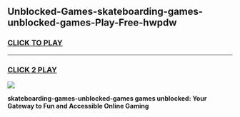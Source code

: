 
## Unblocked-Games-skateboarding-games-unblocked-games-Play-Free-hwpdw
<h3>
<a href="https://premium76.site?title=skateboarding-games-unblocked-games&ref=23A">CLICK TO PLAY</a></h3>
<hr>

<h3>
<a href="https://premium76.site?title=skateboarding-games-unblocked-games&ref=23A">CLICK 2 PLAY</a>
  
</h3>

<a href="https://premium76.site?title=skateboarding-games-unblocked-games&ref=23A"><img src="https://clearcache.store/games.png"></a>


**skateboarding-games-unblocked-games games unblocked: Your Gateway to Fun and Accessible Online Gaming**
